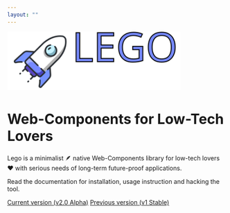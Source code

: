 ```yaml
---
layout: ""
---
```

<title>LEGO – Native Web-Components for Low-Tech Lovers ♥️</title>
<meta charset="UTF-8">
<script src="https://cdn.jsdelivr.net/npm/bootstrap@5.3.0-alpha1/dist/js/bootstrap.bundle.min.js" integrity="sha384-w76AqPfDkMBDXo30jS1Sgez6pr3x5MlQ1ZAGC+nuZB+EYdgRZgiwxhTBTkF7CXvN" crossorigin="anonymous"></script>
<link href="https://cdn.jsdelivr.net/npm/bootstrap@5.3.0-alpha1/dist/css/bootstrap.min.css" rel="stylesheet"
  integrity="sha384-GLhlTQ8iRABdZLl6O3oVMWSktQOp6b7In1Zl3/Jr59b6EGGoI1aFkw7cmDA6j6gD" crossorigin="anonymous">

<div class="px-4 py-5 my-5 text-center">
  <img class="d-block mx-auto mb-4" src="./assets/images/lego.svg" alt="Lego Web components">
  <h1 class="display-5 fw-bold">Web-Components for Low-Tech Lovers</h1>
  <div class="col-lg-6 mx-auto">
    <p class="lead mb-4">Lego is a minimalist 🪶 native Web-Components library for low-tech lovers ♥️
      with serious needs of long-term future-proof applications.</p>
    <p class="lead mb-4">Read the documentation for installation, usage instruction and hacking the tool.</p>
    <div class="d-grid gap-2 d-sm-flex justify-content-sm-center">
      <a href="./v2" class="btn btn-primary btn-lg px-4 gap-3">Current version (v2.0 Alpha)</a>
      <a href="./v1" class="btn btn-outline-secondary btn-lg px-4">Previous version (v1 Stable)</a>
    </div>
  </div>
</div>

<style>
  h1.display-5 {
    font-size: 2rem;
  }
  img {
    min-width: 400px;
    max-width: 600px;
  }
</style>
